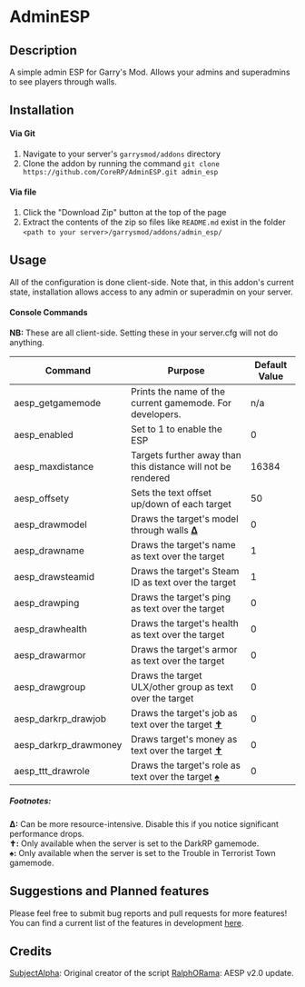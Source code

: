 # AdminESP
## Description   
A simple admin ESP for Garry's Mod. Allows your admins and superadmins to see players through walls.

## Installation
#### Via Git   
1. Navigate to your server's `garrysmod/addons` directory
2. Clone the addon by running the command `git clone https://github.com/CoreRP/AdminESP.git admin_esp`

#### Via file   
1. Click the "Download Zip" button at the top of the page
2. Extract the contents of the zip so files like `README.md` exist in the folder `<path to your server>/garrysmod/addons/admin_esp/`

## Usage   
All of the configuration is done client-side. Note that, in this addon's current state, installation allows access to any admin or superadmin on your server.

#### Console Commands

**NB:** These are all client-side. Setting these in your server.cfg will not do anything.

| Command               | Purpose                                                       | Default Value |
| --------------------- | ------------------------------------------------------------- | ------------- |
| aesp_getgamemode      | Prints the name of the current gamemode. For developers.      | n/a           |
| aesp_enabled          | Set to 1 to enable the ESP                                    | 0             |
| aesp_maxdistance      | Targets further away than this distance will not be rendered  | 16384         |
| aesp_offsety          | Sets the text offset up/down of each target                   | 50            |
| aesp_drawmodel        | Draws the target's model through walls            [**Δ**][1]  | 0             |
| aesp_drawname         | Draws the target's name as text over the target               | 1             |
| aesp_drawsteamid      | Draws the target's Steam ID as text over the target           | 1             |
| aesp_drawping         | Draws the target's ping as text over the target               | 0             |
| aesp_drawhealth       | Draws the target's health as text over the target             | 0             |
| aesp_drawarmor        | Draws the target's armor as text over the target              | 0             |
| aesp_drawgroup        | Draws the target ULX/other group as text over the target      | 0             |
| aesp_darkrp_drawjob   | Draws the target's job as text over the target   [**✝**][1]   | 0             |
| aesp_darkrp_drawmoney | Draws target's money as text over the target     [**✝**][1]   | 0             |
| aesp_ttt_drawrole     | Draws the target's role as text over the target  [**♠**][1]   | 0             |

##### Footnotes:   
**Δ:** Can be more resource-intensive. Disable this if you notice significant performance drops.   
**✝:** Only available when the server is set to the DarkRP gamemode.   
**♠:** Only available when the server is set to the Trouble in Terrorist Town gamemode.

## Suggestions and Planned features
Please feel free to submit bug reports and pull requests for more features! You can find a current list of the features in development [here][2].

## Credits
[SubjectAlpha][3]: Original creator of the script
[RalphORama][4]: AESP v2.0 update.

[1]: #footnotes
[2]: https://trello.com/b/kUerE74L/admin-esp
[3]: https://github.com/SubjectAlpha/
[4]: https://github.com/RalphORama/
